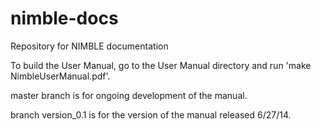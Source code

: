 nimble-docs
===========

Repository for NIMBLE documentation

To build the User Manual, go to the User Manual directory and run 'make NimbleUserManual.pdf'.

master branch is for ongoing development of the manual.

branch version_0.1 is for the version of the manual released 6/27/14.
